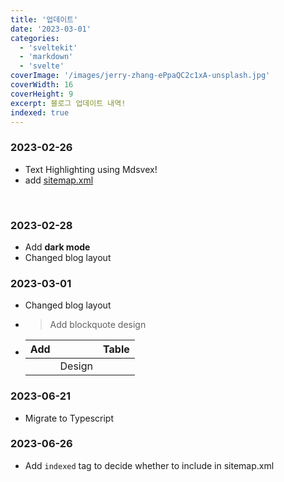 ```yaml
---
title: '업데이트'
date: '2023-03-01'
categories:
  - 'sveltekit'
  - 'markdown'
  - 'svelte'
coverImage: '/images/jerry-zhang-ePpaQC2c1xA-unsplash.jpg'
coverWidth: 16
coverHeight: 9
excerpt: 블로그 업데이트 내역!
indexed: true
---
```


### 2023-02-26

<script>
	import Highlight from '$lib/components/Highlight.svelte';
</script>

- <Highlight color="red">Text</Highlight>
  <Highlight color="blue">Highlighting</Highlight>
  <Highlight color="green">using</Highlight>
  <Highlight color="yellow">Mdsvex!</Highlight>
- add [sitemap.xml](/api/sitemap.xml)

<br>

### 2023-02-28

- Add **dark mode**
- Changed blog layout

### 2023-03-01

- Changed blog layout
- > Add blockquote design
- | Add |        | Table |
  | --- | ------ | ----- |
  |     | Design |       |

### 2023-06-21

- Migrate to Typescript

### 2023-06-26

- Add `indexed` tag to decide whether to include in sitemap.xml
